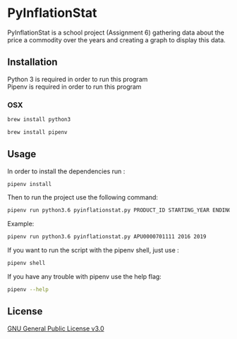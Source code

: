 # PyInflationStat

PyInflationStat is a school project (Assignment 6) gathering data about the price a commodity over the years
and creating a graph to display this data.

## Installation

Python 3 is required in order to run this program  
Pipenv is required in order to run this program

### OSX

```bash
brew install python3
```

```bash
brew install pipenv
```

## Usage

In order to install the dependencies run :

```bash
pipenv install
```

Then to run the project use the following command:

```bash
pipenv run python3.6 pyinflationstat.py PRODUCT_ID STARTING_YEAR ENDING_YEAR
```

Example:

```bash
pipenv run python3.6 pyinflationstat.py APU0000701111 2016 2019
```


If you want to run the script with the pipenv shell, just use :

```bash
pipenv shell
```

If you have any trouble with pipenv use the help flag:

```bash
pipenv --help
```

## License

[GNU General Public License v3.0](https://www.gnu.org/licenses/gpl-3.0.en.html)
